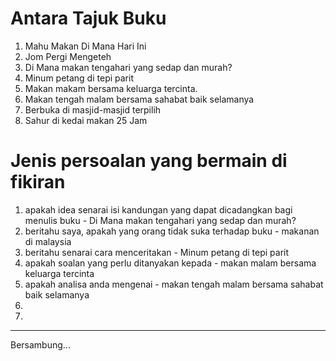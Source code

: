 # Antara Tajuk Buku

1. Mahu Makan Di Mana Hari Ini
2. Jom Pergi Mengeteh
3. Di Mana makan tengahari yang sedap dan murah?
4. Minum petang di tepi parit
5. Makan makam bersama keluarga tercinta.
6. Makan tengah malam bersama sahabat baik selamanya
7. Berbuka di masjid-masjid terpilih
8. Sahur di kedai makan 25 Jam

# Jenis persoalan yang bermain di fikiran
1. apakah idea senarai isi kandungan yang dapat dicadangkan bagi menulis buku - Di Mana makan tengahari yang sedap dan murah?
2. beritahu saya, apakah yang orang tidak suka terhadap buku - makanan di malaysia
3. beritahu senarai cara menceritakan - Minum petang di tepi parit
4. apakah soalan yang perlu ditanyakan kepada - makan malam bersama keluarga tercinta
5. apakah analisa anda mengenai - makan tengah malam bersama sahabat baik selamanya
6. 
7. 


___
Bersambung...
